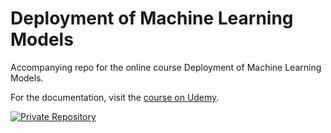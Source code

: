 # Deployment of Machine Learning Models
Accompanying repo for the online course Deployment of Machine Learning Models.

For the documentation, visit the [course on Udemy](https://www.udemy.com/deployment-of-machine-learning-models/?couponCode=TIDREPO).

<a href="https://fury.co/f/partner">
  <img src="//badge.fury.io/fp/gemfury.svg" alt="Private Repository ">
</a>
